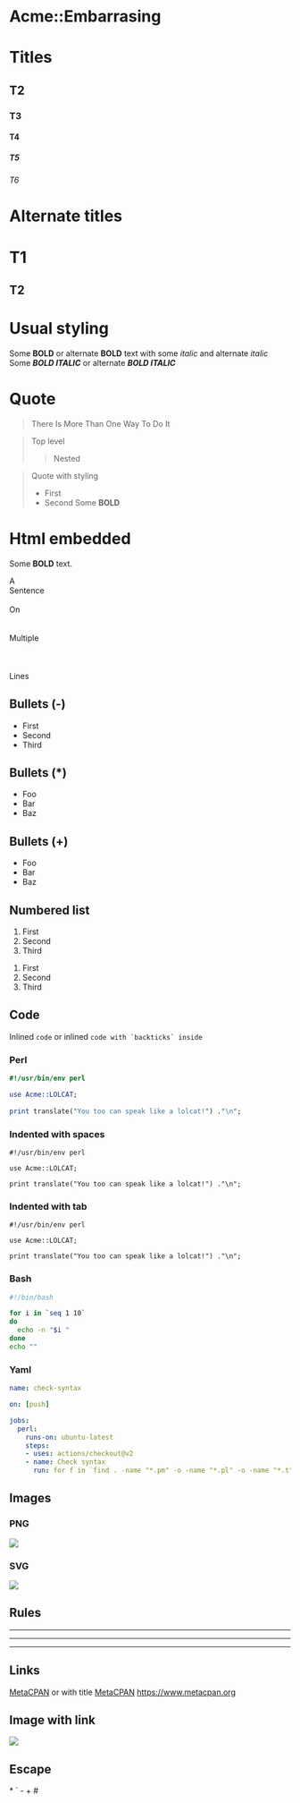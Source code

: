 # Acme::Embarrasing

# Titles
## T2
### T3
#### T4
##### T5
###### T6

# Alternate titles
T1
==
T2
--

# Usual styling
Some **BOLD** or alternate __BOLD__ text with some *italic* and alternate _italic_
Some ***BOLD ITALIC*** or alternate ___BOLD ITALIC___

# Quote
> There Is More Than One Way To Do It

> Top level
>> Nested

> Quote with styling
> - First
> - Second
> Some **BOLD** 

# Html embedded
Some <strong>BOLD</strong> text.

A
<br/>
Sentence
<br/>
<br/>
On
<br/>
<br/>
<br/>
Multiple
<br/>
<br/>
<br/>
<br/>
Lines

## Bullets (-)
- First
- Second
- Third

## Bullets (\*)
- Foo
- Bar
- Baz

## Bullets (+)
+ Foo
+ Bar
+ Baz

## Numbered list
1. First
2. Second
3. Third

1) First
2) Second
3) Third


## Code
Inlined `code` or inlined ``code with `backticks` inside``

### Perl
```perl
#!/usr/bin/env perl

use Acme::LOLCAT;
 
print translate("You too can speak like a lolcat!") ."\n";
```

### Indented with spaces
    #!/usr/bin/env perl

    use Acme::LOLCAT;
 
    print translate("You too can speak like a lolcat!") ."\n";

### Indented with tab
	#!/usr/bin/env perl

	use Acme::LOLCAT;
 
	print translate("You too can speak like a lolcat!") ."\n";

### Bash
```bash
#!/bin/bash

for i in `seq 1 10`
do
  echo -n "$i "
done
echo ""
```

### Yaml
```yml
name: check-syntax

on: [push]

jobs:
  perl:
    runs-on: ubuntu-latest
    steps:
    - uses: actions/checkout@v2
    - name: Check syntax 
      run: for f in `find . -name "*.pm" -o -name "*.pl" -o -name "*.t"`; do perl -c $f; done
```

## Images
### PNG
![](tux.png)

### SVG
![](tux.svg)

## Rules
***

---

________________

## Links
[MetaCPAN](https://metacpan.org) or with title [MetaCPAN](https://metacpan.org "MetaCPAN")
<https://www.metacpan.org>

## Image with link
[![](tux.png)](https://linuxfr.org/)

## Escape 
\* \` 
\-
\+
\#

